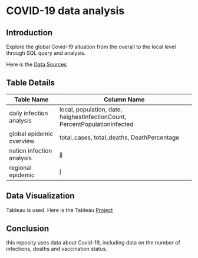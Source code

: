 # COVID-19 data analysis

## Introduction

Explore the global Covid-19 situation from the overall to the local level through SQL query and analysis.  

Here is the [Data Sources](https://ourworldindata.org/covid-cases)


## Table Details
|Table Name |Column Name|
|-----------|-----------|
|daily infection analysis|local, population, date, heighestInfectionCount, PercentPopulationInfected|
|global epidemic overview|total_cases, total_deaths, DeathPercentage|
|nation infection analysis|jj|
|regional epidemic|j|

## Data Visualization

Tableau is used. Here is the Tableau [Project](https://public.tableau.com/app/profile/qijia.huang/viz/CovidDashboardTutorial_17018002830420/1_1)

## Conclusion


this reposity uses data about Covid-19, including data on the number of infections, deaths and vaccination status. 








